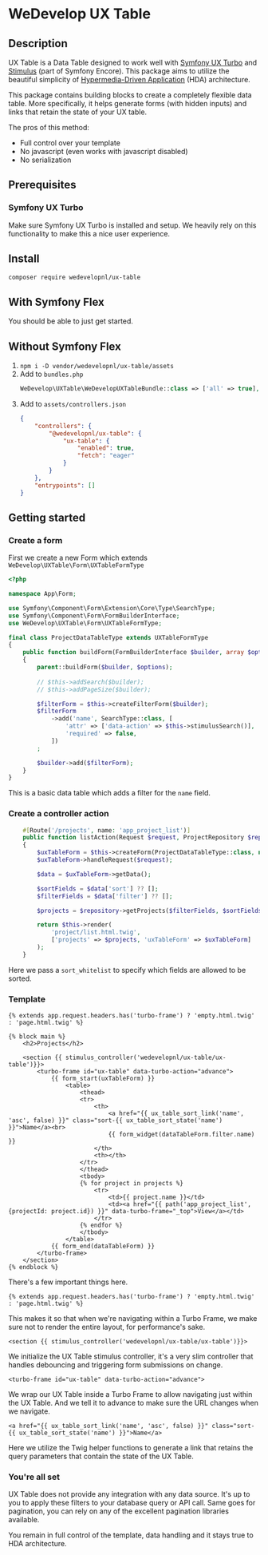# WeDevelop UX Table

## Description

UX Table is a Data Table designed to work well
with [Symfony UX Turbo](https://symfony.com/bundles/ux-turbo/current/index.html)
and [Stimulus](https://stimulus.hotwired.dev/) (part of Symfony Encore).
This package aims to utilize the beautiful simplicity
of [Hypermedia-Driven Application](https://htmx.org/essays/hypermedia-driven-applications/) (HDA) architecture.

This package contains building blocks to create a completely flexible data table.
More specifically, it helps generate forms (with hidden inputs) and links that retain the state of your UX table.

The pros of this method:

- Full control over your template
- No javascript (even works with javascript disabled)
- No serialization

## Prerequisites

### Symfony UX Turbo

Make sure Symfony UX Turbo is installed and setup. We heavily rely on this functionality to make this a nice user experience.

## Install

```sh
composer require wedevelopnl/ux-table
```

## With Symfony Flex

You should be able to just get started.

## Without Symfony Flex

1. `npm i -D vendor/wedevelopnl/ux-table/assets`
2. Add to `bundles.php`
   ```php
   WeDevelop\UXTable\WeDevelopUXTableBundle::class => ['all' => true],
   ```
3. Add to `assets/controllers.json`
   ```json
   {
       "controllers": {
           "@wedevelopnl/ux-table": {
               "ux-table": {
                   "enabled": true,
                   "fetch": "eager"
               }
           }
       },
       "entrypoints": []
   }
   ```

## Getting started

### Create a form

First we create a new Form which extends `WeDevelop\UXTable\Form\UXTableFormType`

```php
<?php

namespace App\Form;

use Symfony\Component\Form\Extension\Core\Type\SearchType;
use Symfony\Component\Form\FormBuilderInterface;
use WeDevelop\UXTable\Form\UXTableFormType;

final class ProjectDataTableType extends UXTableFormType
{
    public function buildForm(FormBuilderInterface $builder, array $options)
    {
        parent::buildForm($builder, $options);
        
        // $this->addSearch($builder);
        // $this->addPageSize($builder);

        $filterForm = $this->createFilterForm($builder);
        $filterForm
            ->add('name', SearchType::class, [
                'attr' => ['data-action' => $this->stimulusSearch()],
                'required' => false,
            ])
        ;

        $builder->add($filterForm);
    }
}

```

This is a basic data table which adds a filter for the `name` field.

### Create a controller action

```php
    #[Route('/projects', name: 'app_project_list')]
    public function listAction(Request $request, ProjectRepository $repository): Response
    {
        $uxTableForm = $this->createForm(ProjectDataTableType::class, null, ['sort_whitelist' => ['name']]);
        $uxTableForm->handleRequest($request);

        $data = $uxTableForm->getData();

        $sortFields = $data['sort'] ?? [];
        $filterFields = $data['filter'] ?? [];

        $projects = $repository->getProjects($filterFields, $sortFields);

        return $this->render(
            'project/list.html.twig',
            ['projects' => $projects, 'uxTableForm' => $uxTableForm]
        );
    }
```

Here we pass a `sort_whitelist` to specify which fields are allowed to be sorted.

### Template

```twig
{% extends app.request.headers.has('turbo-frame') ? 'empty.html.twig' : 'page.html.twig' %}

{% block main %}
    <h2>Projects</h2>

    <section {{ stimulus_controller('wedevelopnl/ux-table/ux-table')}}>
        <turbo-frame id="ux-table" data-turbo-action="advance">
            {{ form_start(uxTableForm) }}
                <table>
                    <thead>
                    <tr>
                        <th>
                            <a href="{{ ux_table_sort_link('name', 'asc', false) }}" class="sort-{{ ux_table_sort_state('name') }}">Name</a><br>
                            {{ form_widget(dataTableForm.filter.name) }}
                        </th>
                        <th></th>
                    </tr>
                    </thead>
                    <tbody>
                    {% for project in projects %}
                        <tr>
                            <td>{{ project.name }}</td>
                            <td><a href="{{ path('app_project_list', {projectId: project.id}) }}" data-turbo-frame="_top">View</a></td>
                        </tr>
                    {% endfor %}
                    </tbody>
                </table>
            {{ form_end(dataTableForm) }}
        </turbo-frame>
    </section>
{% endblock %}
```

There's a few important things here.

```twig
{% extends app.request.headers.has('turbo-frame') ? 'empty.html.twig' : 'page.html.twig' %}
```

This makes it so that when we're navigating within a Turbo Frame, we make sure not to render the entire layout, for
performance's sake.

```twig
<section {{ stimulus_controller('wedevelopnl/ux-table/ux-table')}}>
```

We initialize the UX Table stimulus controller, it's a very slim controller that handles debouncing and triggering form
submissions on change.

```twig
<turbo-frame id="ux-table" data-turbo-action="advance">
```

We wrap our UX Table inside a Turbo Frame to allow navigating just within the UX Table. And we tell it to advance to
make sure the URL changes when we navigate.

```twig
<a href="{{ ux_table_sort_link('name', 'asc', false) }}" class="sort-{{ ux_table_sort_state('name') }}">Name</a>
```

Here we utilize the Twig helper functions to generate a link that retains the query parameters that contain the state of
the UX Table.

### You're all set

UX Table does not provide any integration with any data source. It's up to you to apply these filters to your database
query or API call.
Same goes for pagination, you can rely on any of the excellent pagination libraries available.

You remain in full control of the template, data handling and it stays true to HDA architecture.
